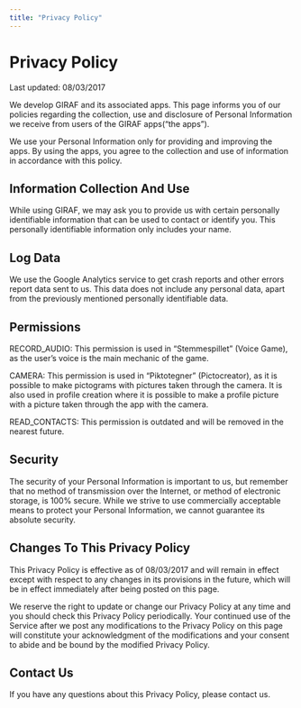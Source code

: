 ```yaml
---
title: "Privacy Policy"
---
```


# Privacy Policy
Last updated: 08/03/2017

We develop GIRAF and its associated apps. This page informs you of our policies
regarding the collection, use and disclosure of Personal Information we receive
from users of the GIRAF apps(“the apps”).

We use your Personal Information only for providing and improving the apps. By
using the apps, you agree to the collection and use of information in accordance
with this policy.

## Information Collection And Use

While using GIRAF, we may ask you to provide us with certain personally
identifiable information that can be used to contact or identify you. This
personally identifiable information only includes your name.

## Log Data

We use the Google Analytics service to get crash reports and other errors
report data sent to us.
This data does not include any personal data, apart from the previously
mentioned personally identifiable data.

## Permissions

RECORD_AUDIO: This permission is used in “Stemmespillet” (Voice Game), as the
user’s voice is the main mechanic of the game.

CAMERA: This permission is used in “Piktotegner” (Pictocreator), as it is
possible to make pictograms with pictures taken through the camera. It is also
used in profile creation where it is possible to make a profile picture with a
picture taken through the app with the camera.

READ_CONTACTS: This permission is outdated and will be removed in the nearest
future.

## Security

The security of your Personal Information is important to us, but remember that
no method of transmission over the Internet, or method of electronic storage, is
100% secure. While we strive to use commercially acceptable means to protect
your Personal Information, we cannot guarantee its absolute security.

## Changes To This Privacy Policy

This Privacy Policy is effective as of 08/03/2017 and will remain in effect
except with respect to any changes in its provisions in the future, which will
be in effect immediately after being posted on this page.

We reserve the right to update or change our Privacy Policy at any time and you
should check this Privacy Policy periodically. Your continued use of the Service
after we post any modifications to the Privacy Policy on this page will
constitute your acknowledgment of the modifications and your consent to abide
and be bound by the modified Privacy Policy.

## Contact Us

If you have any questions about this Privacy Policy, please contact us.
